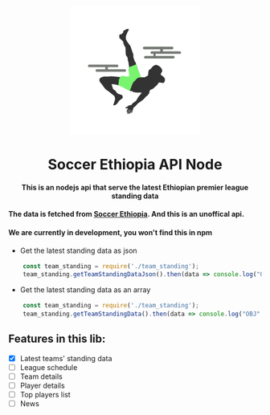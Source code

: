 <p align="center">
	<img src="https://github.com/brookmg/Soccer-Ethiopia-API/blob/master/soccer_ethiopia_api.png?raw=true" alt="Soccer Ethiopia" /><br>
	<h1 align="center"> Soccer Ethiopia API Node</h1>
	<h4 align="center"> This is an nodejs api that serve the latest Ethiopian premier league standing data </h4>
</p>

#### The data is fetched from [Soccer Ethiopia](http://soccerethiopia.net). And this is an unoffical api.

#### We are currently in development, you won't find this in npm 

* Get the latest standing data as json
```javascript
	const team_standing = require('./team_standing');
	team_standing.getTeamStandingDataJson().then(data => console.log("OBJ" , data));
```

* Get the latest standing data as an array
```javascript
	const team_standing = require('./team_standing');
	team_standing.getTeamStandingData().then(data => console.log("OBJ" , data));
```

## Features in this lib:
- [x] Latest teams' standing data
- [ ] League schedule
- [ ] Team details
- [ ] Player details
- [ ] Top players list
- [ ] News